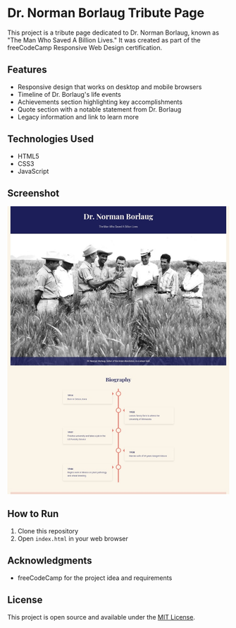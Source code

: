 # Dr. Norman Borlaug Tribute Page

This project is a tribute page dedicated to Dr. Norman Borlaug, known as "The Man Who Saved A Billion Lives." It was created as part of the freeCodeCamp Responsive Web Design certification.

## Features

- Responsive design that works on desktop and mobile browsers
- Timeline of Dr. Borlaug's life events
- Achievements section highlighting key accomplishments
- Quote section with a notable statement from Dr. Borlaug
- Legacy information and link to learn more

## Technologies Used

- HTML5
- CSS3
- JavaScript

## Screenshot

![Dr. Norman Borlaug Tribute Page Screenshot](IMG_20240716_172754.jpg)


## How to Run

1. Clone this repository
2. Open `index.html` in your web browser

## Acknowledgments

- freeCodeCamp for the project idea and requirements

## License

This project is open source and available under the [MIT License](LICENSE).
